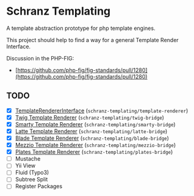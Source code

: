 # Schranz Templating

A template abstraction prototype for php template engines.

This project should help to find a way for a general Template Render Interface.

Discussion in the PHP-FIG:

 - [https://github.com/php-fig/fig-standards/pull/1280](https://github.com/php-fig/fig-standards/pull/1280)

## TODO

 - [x] [TemplateRendererInterface](src/TemplateRenderer/TemplateRendererInterface.php) (`schranz-templating/template-renderer`)
 - [x] [Twig Template Renderer](src/Bridge/Twig/TwigRenderer.php) (`schranz-templating/twig-bridge`)
 - [x] [Smarty Template Renderer](src/Bridge/Smarty/SmartyRenderer.php) (`schranz-templating/smarty-bridge`)
 - [x] [Latte Template Renderer](src/Bridge/Latte/LatteRenderer.php) (`schranz-templating/latte-bridge`)
 - [x] [Blade Template Renderer](src/Bridge/Blade/BladeRenderer.php) (`schranz-templating/blade-bridge`)
 - [x] [Mezzio Template Renderer](src/Bridge/Mezzio/MezzioRenderer.php) (`schranz-templating/mezzio-bridge`)
 - [x] [Plates Template Renderer](src/Bridge/Plates/PlatesRenderer.php) (`schranz-templating/plates-bridge`)
 - [ ] Mustache
 - [ ] Yii View
 - [ ] Fluid (Typo3)
 - [ ] Subtree Split
 - [ ] Register Packages
